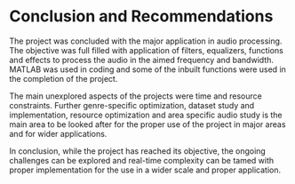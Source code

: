 <h1>
    Conclusion and Recommendations 
</h1>

<p>
    The project was concluded with the major application in audio processing. The objective was full filled  with application of filters, equalizers, functions and effects to process the audio in the aimed frequency  and bandwidth. MATLAB was used in coding and some of the inbuilt functions were used in the  completion of the project.
</p>
<p> 
    The main unexplored aspects of the projects were time and resource constraints. Further genre-specific  optimization, dataset study and implementation, resource optimization and area specific audio study is  the main area to be looked after for the proper use of the project in major areas and for wider  applications. 
</p>
<p>
    In conclusion, while the project has reached its objective, the ongoing challenges can be explored and  real-time complexity can be tamed with proper implementation for the use in a wider scale and proper  application.

</p>
